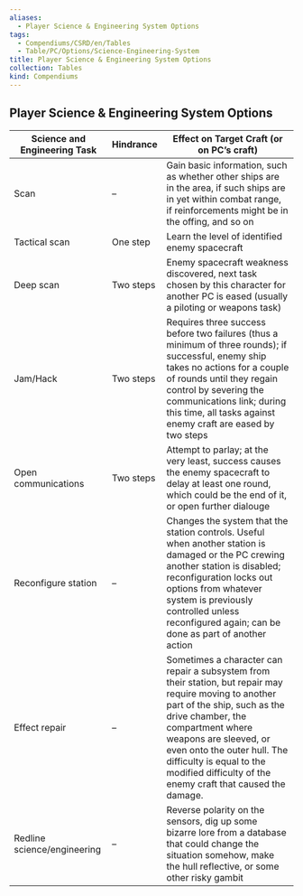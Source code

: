```yaml
---
aliases:
  - Player Science & Engineering System Options
tags:
  - Compendiums/CSRD/en/Tables
  - Table/PC/Options/Science-Engineering-System
title: Player Science & Engineering System Options
collection: Tables
kind: Compendiums
---
```

## Player Science & Engineering System Options

| Science and Engineering Task | Hindrance | Effect on Target Craft (or on PC’s craft)                                                                                                                                                                                                                                                                                     |
|------------------------------|-----------|-------------------------------------------------------------------------------------------------------------------------------------------------------------------------------------------------------------------------------------------------------------------------------------------------------------------------------|
| Scan                         | –         | Gain basic information, such as whether other ships are in the area, if such ships are in yet within combat range, if reinforcements might be in the offing, and so on                                                                                                                                                        |
| Tactical scan               | One step  | Learn the level of identified enemy spacecraft                                                                                                                                                                                                                                                                                |
| Deep scan                    | Two steps | Enemy spacecraft weakness discovered, next task chosen by this character for another PC is eased (usually a piloting or weapons task)                                                                                                                                                                                         |
| Jam/Hack                     | Two steps | Requires three success before two failures (thus a minimum of three rounds); if successful, enemy ship takes no actions for a couple of rounds until they regain control by severing the communications link; during this time, all tasks against enemy craft are eased by two steps                                          |
| Open communications           | Two steps | Attempt to parlay; at the very least, success causes the enemy spacecraft to delay at least one round, which could be the end of it, or open further dialouge                                                                                                                                                                 |
| Reconfigure station          | –         | Changes the system that the station controls. Useful when another station is damaged or the PC crewing another station is disabled; reconfiguration locks out options from whatever system is previously controlled unless reconfigured again; can be done as part of another action                                          |
| Effect repair                | –         | Sometimes a character can repair a subsystem from their station, but repair may require moving to another part of the ship, such as the drive chamber, the compartment where weapons are sleeved, or even onto the outer hull. The difficulty is equal to the modified difficulty of the enemy craft that caused the damage.  |
| Redline science/engineering  | –         | Reverse polarity on the sensors, dig up some bizarre lore from a database that could change the situation somehow, make the hull reflective, or some other risky gambit                                                                                                                                                       |
